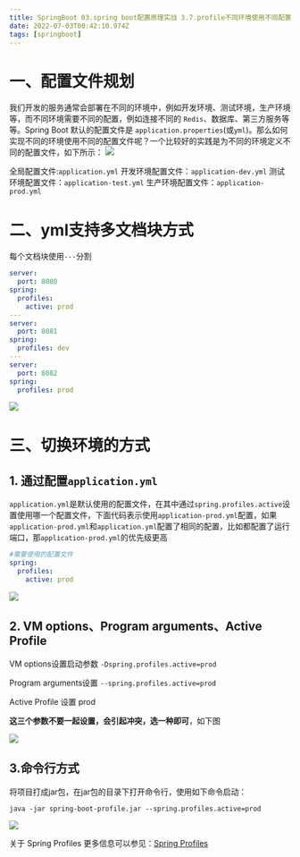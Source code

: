```yaml
---
title: SpringBoot 03.spring boot配置原理实战 3.7.profile不同环境使用不同配置
date: 2022-07-03T00:42:10.974Z
tags: [springboot]
---
```

# 一、配置文件规划

我们开发的服务通常会部署在不同的环境中，例如开发环境、测试环境，生产环境等，而不同环境需要不同的配置，例如连接不同的 `Redis`、数据库、第三方服务等等。Spring Boot 默认的配置文件是 `application.properties`(或`yml`)。那么如何实现不同的环境使用不同的配置文件呢？一个比较好的实践是为不同的环境定义不同的配置文件，如下所示：
![](https://cdn.jsdelivr.net/gh/krislinzhao/IMGcloud/img/20200421134029.png)

全局配置文件:`application.yml`
开发环境配置文件：`application-dev.yml`
测试环境配置文件：`application-test.yml`
生产环境配置文件：`application-prod.yml`

# 二、yml支持多文档块方式

每个文档块使用`---`分割

```yaml
server:
  port: 8080
spring:
  profiles:
    active: prod
---
server:
  port: 8081
spring:
  profiles: dev
---
server:
  port: 8082
spring:
  profiles: prod
```

![](https://gitee.com/krislin_zhao/IMGcloud/raw/master/img/20200524094109.png)

# 三、切换环境的方式

## 1. 通过配置`application.yml`

`application.yml`是默认使用的配置文件，在其中通过`spring.profiles.active`设置使用哪一个配置文件，下面代码表示使用`application-prod.yml`配置，如果`application-prod.yml`和`application.yml`配置了相同的配置，比如都配置了运行端口，那`application-prod.yml`的优先级更高

```yaml
#需要使用的配置文件
spring:
  profiles:
    active: prod
```

![](https://gitee.com/krislin_zhao/IMGcloud/raw/master/img/20200524094155.png)

## 2. VM options、Program arguments、Active Profile

VM options设置启动参数 `-Dspring.profiles.active=prod`

Program arguments设置 `--spring.profiles.active=prod`

Active Profile 设置 prod

**这三个参数不要一起设置，会引起冲突，选一种即可**，如下图

![](https://cdn.jsdelivr.net/gh/krislinzhao/IMGcloud/img/20200421134611.png)

## 3.命令行方式

将项目打成jar包，在jar包的目录下打开命令行，使用如下命令启动：

```
java -jar spring-boot-profile.jar --spring.profiles.active=prod
```

![](https://gitee.com/krislin_zhao/IMGcloud/raw/master/img/20200524101157.png)

关于 Spring Profiles 更多信息可以参见：[Spring Profiles](https://www.baeldung.com/spring-profiles)